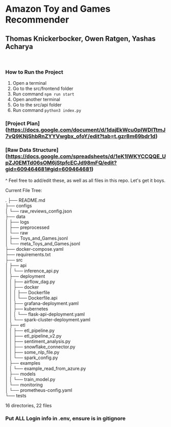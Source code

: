 # Amazon Toy and Games Recommender
## Thomas Knickerbocker, Owen Ratgen, Yashas Acharya
<br>

### How to Run the Project
1. Open a terminal
2. Go to the src/frontend folder
3. Run command ```npm run start```
4. Open another terminal
5. Go to the src/api folder
6. Run command ```python3 index.py```

### [Project Plan] (https://docs.google.com/document/d/1dajEkWcu0pIWDITtmJ7vQ9KNjShbRnZYYVwgbx_ofoY/edit?tab=t.gzr8m69bdr1d)
### [Raw Data Structure] (https://docs.google.com/spreadsheets/d/1eK1lWKYCCQQE_UpZJ0EMTd06sOM6jStpfcECJd98mFQ/edit?gid=609464681#gid=609464681)

^ Feel free to add/edit these, as well as all files in this repo. Let's get it boys.

Current File Tree:

.
├── README.md  
├── configs  
│   └── raw_reviews_config.json  
├── data  
│   ├── logs  
│   ├── preprocessed  
│   └── raw  
│       ├── Toys_and_Games.jsonl  
│       └── meta_Toys_and_Games.jsonl  
├── docker-compose.yaml  
├── requirements.txt  
├── src  
│   ├── api  
│   │   └── inference_api.py  
│   ├── deployment  
│   │   ├── airflow_dag.py  
│   │   ├── docker  
│   │   │   ├── Dockerfile  
│   │   │   └── Dockerfile.api  
│   │   ├── grafana-deployment.yaml  
│   │   ├── kubernetes  
│   │   │   └── flask-api-deployment.yaml  
│   │   └── spark-cluster-deployment.yaml  
│   ├── etl  
│   │   ├── etl_pipeline.py  
│   │   ├── etl_pipeline_v2.py  
│   │   ├── sentiment_analysis.py  
│   │   ├── snowflake_connector.py  
│   │   ├── some_nlp_file.py  
│   │   └── spark_config.py  
│   ├── examples  
│   │   └── example_read_from_azure.py  
│   ├── models  
│   │   └── train_model.py  
│   └── monitoring  
│       └── prometheus-config.yaml  
└── tests  

16 directories, 22 files

### Put ALL Login info in .env, ensure is in gitignore


